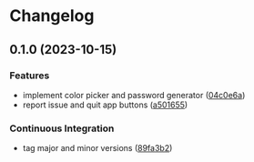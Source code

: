 # Changelog

## 0.1.0 (2023-10-15)


### Features

* implement color picker and password generator ([04c0e6a](https://github.com/carlosdevpereira/pro-dev-tools/commit/04c0e6ad03544401c73676d21794cd5179c8d0ef))
* report issue and quit app buttons ([a501655](https://github.com/carlosdevpereira/pro-dev-tools/commit/a501655de6604eb626e3cf0f1d3da69d00dd9a0d))


### Continuous Integration

* tag major and minor versions ([89fa3b2](https://github.com/carlosdevpereira/pro-dev-tools/commit/89fa3b2e067b31f2a22120daafae3ad3e7624ab2))
